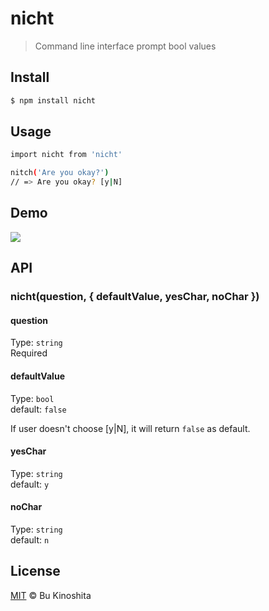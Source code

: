# nicht
> Command line interface prompt bool values

## Install
```bash
$ npm install nicht
```

## Usage
```bash
import nicht from 'nicht'

nitch('Are you okay?')
// => Are you okay? [y|N]
```

## Demo

<img src="https://cldup.com/h0RkelnjlQ.gif"/>

## API

### nicht(question, { defaultValue, yesChar, noChar })

#### question

Type: `string`<br/>
Required

#### defaultValue

Type: `bool`<br/>
default: `false`

If user doesn't choose [y|N], it will return `false` as default.

#### yesChar

Type: `string`<br/>
default: `y`

#### noChar

Type: `string`<br/>
default: `n`

## License

[MIT](https://raw.githubusercontent.com/bukinoshita/nicht/master/LICENSE) &copy; Bu Kinoshita
